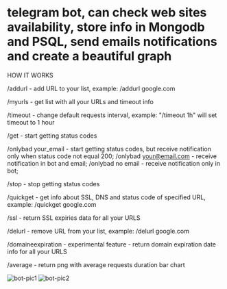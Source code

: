 # telegram bot, can check web sites availability, store info in Mongodb and PSQL, send emails notifications and create a beautiful graph

HOW IT WORKS

  /addurl - add URL to your list, example: /addurl google.com

  /myurls - get list with all your URLs and timeout info

  /timeout - change default requests interval, example: "/timeout 1h" will set timeout to 1 hour

  /get - start getting status codes

  /onlybad your_email - start getting status codes, but receive notification only when status code not equal 200;
   /onlybad your@email.com - receive notification in bot and email;
   /onlybad no email - receive notification only in bot;

  /stop - stop getting status codes

  /quickget - get info about SSL, DNS and status code of specified URL, example: /quickget google.com

  /ssl -  return SSL expiries data for all your URLS

  /delurl - remove URL from your list, example: /delurl google.com

  /domaineexpiration - experimental feature -  return domain expiration date info for all your URLS 

  /average - return png with average requests duration bar chart

![bot-pic1](https://i.ibb.co/T4ZVWSF/photo-2020-07-19-18-34-44.jpg)
![bot-pic2](https://i.ibb.co/y5LkSPK/photo-2020-07-19-18-34-52.jpg)
